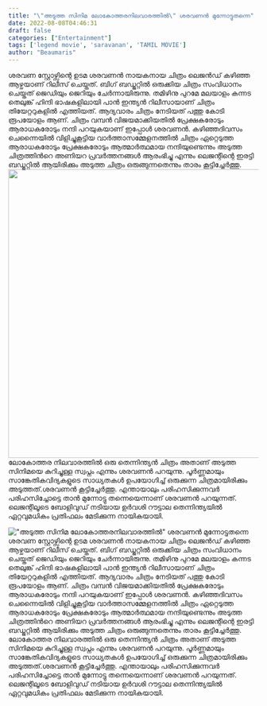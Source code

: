 ```yaml
---
title: "\"അടുത്ത സിനിമ ലോകോത്തരനിലവാരത്തിൽ\" ശരവണൻ മുന്നോട്ടുതന്നെ"
date: 2022-08-08T04:46:31
draft: false
categories: ["Entertainment"]
tags: ['legend movie', 'saravanan', 'TAMIL MOVIE']
author: "Beaumaris"
---
```


ശരവണ സ്റ്റോഴ്സിന്റെ ഉടമ ശരവണൻ നായകനായ ചിത്രം ലെജൻഡ് കഴിഞ്ഞ ആഴ്ചയാണ് റിലീസ് ചെയ്തത്. ബിഗ് ബഡ്ജറ്റിൽ ഒരുക്കിയ ചിത്രം സംവിധാനം ചെയ്തത് ജെഡിയും ജെറിയും ചേർന്നായിരുന്നു. തമിഴിനു പുറമേ മലയാളം കന്നട തെലുങ്ക് ഹിന്ദി ഭാഷകളിലായി പാൻ ഇന്ത്യൻ റിലീസായാണ് ചിത്രം തിയേറ്ററുകളിൽ എത്തിയത്. ആദ്യവാരം ചിത്രം നേടിയത് പത്തു കോടി രൂപയോളം ആണ്. ചിത്രം വമ്പൻ വിജയമാക്കിയതിൽ പ്രേക്ഷകരോടും ആരാധകരോടും നന്ദി പറയുകയാണ് ഇപ്പോൾ ശരവണൻ. കഴിഞ്ഞദിവസം ചെന്നൈയിൽ വിളിച്ചുകൂട്ടിയ വാർത്താസമ്മേളനത്തിൽ ചിത്രം ഏറ്റെടുത്ത ആരാധകരോടും പ്രേക്ഷകരോടും ആത്മാർത്ഥമായ നന്ദിയുണ്ടെന്നും അടുത്ത ചിത്രത്തിൻറെ അണിയറ പ്രവർത്തനങ്ങൾ ആരംഭിച്ചു എന്നും ലെജന്റിന്റെ ഇരട്ടി ബഡ്ജറ്റിൽ ആയിരിക്കും അടുത്ത ചിത്രം ഒരുങ്ങുന്നതെന്നും താരം കൂട്ടിച്ചേർത്തു. <img class="wp-image-345738 aligncenter" src="https://cdn.boolokam.com/articles/2022/08/4t44tt.jpg" alt="" width="774" height="581" />ലോകോത്തര നിലവാരത്തിൽ ഒരു തെന്നിന്ത്യൻ ചിത്രം അതാണ് അടുത്ത സിനിമയെ കുറിച്ചുള്ള സ്വപ്നം എന്നും ശരവണൻ പറയുന്നു. പൂർണ്ണമായും സാങ്കേതികവിദ്യകളുടെ സാധ്യതകൾ ഉപയോഗിച്ച് ഒരുക്കുന്ന ചിത്രമായിരിക്കും അടുത്തത്.ശരവണൻ കൂട്ടിച്ചേർത്തു. എന്തായാലും പരിഹസിക്കുന്നവർ പരിഹസിച്ചോട്ടെ താൻ മുന്നോട്ടു തന്നെയെന്നാണ് ശരവണൻ പറയുന്നത്. ലെജന്റിലൂടെ ബോളിവുഡ് നടിയായ ഉർവശി റൗട്ടാല തെന്നിന്ത്യയിൽ ഏറ്റവുമധികം പ്രതിഫലം മേടിക്കുന്ന നായികയായി.


!["അടുത്ത സിനിമ ലോകോത്തരനിലവാരത്തിൽ" ശരവണൻ മുന്നോട്ടുതന്നെ](https://cdn.boolokam.com/articles/2022/08/4t44tt.jpg)ശരവണ സ്റ്റോഴ്സിന്റെ ഉടമ ശരവണൻ നായകനായ ചിത്രം ലെജൻഡ് കഴിഞ്ഞ ആഴ്ചയാണ് റിലീസ് ചെയ്തത്. ബിഗ് ബഡ്ജറ്റിൽ ഒരുക്കിയ ചിത്രം സംവിധാനം ചെയ്തത് ജെഡിയും ജെറിയും ചേർന്നായിരുന്നു. തമിഴിനു പുറമേ മലയാളം കന്നട തെലുങ്ക് ഹിന്ദി ഭാഷകളിലായി പാൻ ഇന്ത്യൻ റിലീസായാണ് ചിത്രം തിയേറ്ററുകളിൽ എത്തിയത്. ആദ്യവാരം ചിത്രം നേടിയത് പത്തു കോടി രൂപയോളം ആണ്. ചിത്രം വമ്പൻ വിജയമാക്കിയതിൽ പ്രേക്ഷകരോടും ആരാധകരോടും നന്ദി പറയുകയാണ് ഇപ്പോൾ ശരവണൻ. കഴിഞ്ഞദിവസം ചെന്നൈയിൽ വിളിച്ചുകൂട്ടിയ വാർത്താസമ്മേളനത്തിൽ ചിത്രം ഏറ്റെടുത്ത ആരാധകരോടും പ്രേക്ഷകരോടും ആത്മാർത്ഥമായ നന്ദിയുണ്ടെന്നും അടുത്ത ചിത്രത്തിൻറെ അണിയറ പ്രവർത്തനങ്ങൾ ആരംഭിച്ചു എന്നും ലെജന്റിന്റെ ഇരട്ടി ബഡ്ജറ്റിൽ ആയിരിക്കും അടുത്ത ചിത്രം ഒരുങ്ങുന്നതെന്നും താരം കൂട്ടിച്ചേർത്തു. ലോകോത്തര നിലവാരത്തിൽ ഒരു തെന്നിന്ത്യൻ ചിത്രം അതാണ് അടുത്ത സിനിമയെ കുറിച്ചുള്ള സ്വപ്നം എന്നും ശരവണൻ പറയുന്നു. പൂർണ്ണമായും സാങ്കേതികവിദ്യകളുടെ സാധ്യതകൾ ഉപയോഗിച്ച് ഒരുക്കുന്ന ചിത്രമായിരിക്കും അടുത്തത്.ശരവണൻ കൂട്ടിച്ചേർത്തു. എന്തായാലും പരിഹസിക്കുന്നവർ പരിഹസിച്ചോട്ടെ താൻ മുന്നോട്ടു തന്നെയെന്നാണ് ശരവണൻ പറയുന്നത്. ലെജന്റിലൂടെ ബോളിവുഡ് നടിയായ ഉർവശി റൗട്ടാല തെന്നിന്ത്യയിൽ ഏറ്റവുമധികം പ്രതിഫലം മേടിക്കുന്ന നായികയായി.

